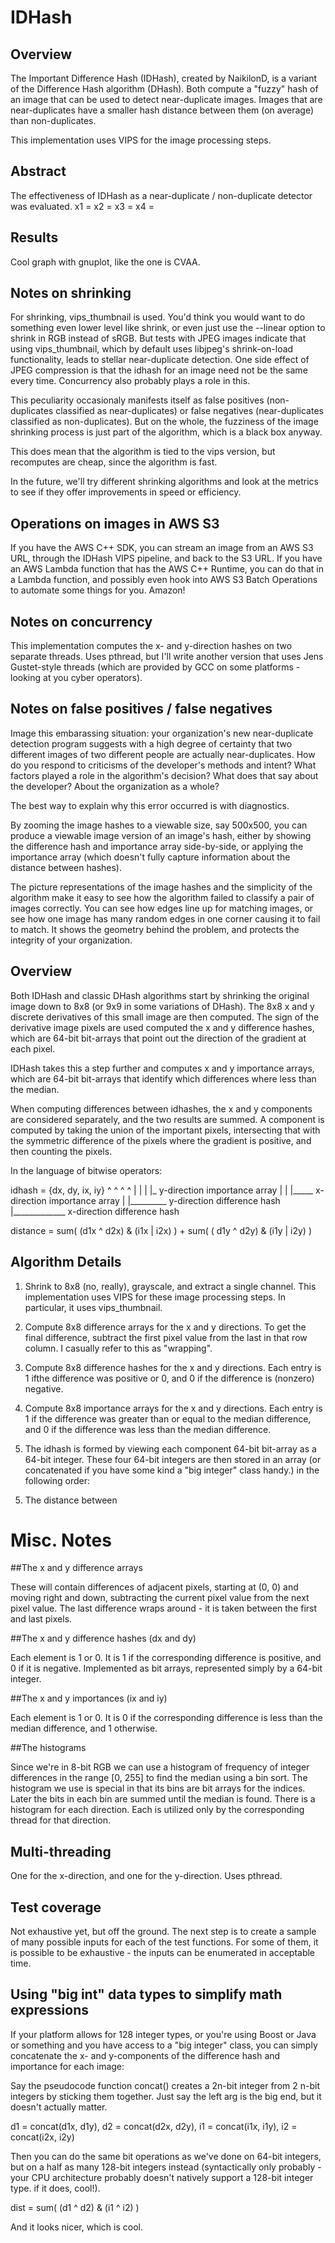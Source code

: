 # IDHash

## Overview

The Important Difference Hash (IDHash), created by NaikilonD, is a variant of the Difference Hash algorithm (DHash). Both compute a "fuzzy" hash of an image that can be used to detect near-duplicate images. Images that are near-duplicates have a smaller hash distance between them (on average) than non-duplicates.

This implementation uses VIPS for the image processing steps.

## Abstract

The effectiveness of IDHash as a near-duplicate / non-duplicate detector was evaluated.
x1 =
x2 = 
x3 = 
x4 =

## Results

Cool graph with gnuplot, like the one is CVAA.

## Notes on shrinking

For shrinking, vips_thumbnail is used. You'd think you would want to do something even lower level like shrink, or even just use the --linear option to shrink in RGB instead of sRGB. But tests with JPEG images indicate that using vips_thumbnail, which by default uses libjpeg's shrink-on-load functionality, leads to stellar near-duplicate detection. One side effect of JPEG compression is that the idhash for an image need not be the same every time. Concurrency also probably plays a role in this.

This peculiarity occasionaly manifests itself as false positives (non-duplicates classified as near-duplicates) or false negatives (near-duplicates classified as non-duplicates). But on the whole, the fuzziness of the image shrinking process is just part of the algorithm, which is a black box anyway.

This does mean that the algorithm is tied to the vips version, but recomputes are cheap, since the algorithm is fast. 

In the future, we'll try different shrinking algorithms and look at the metrics to see if they offer improvements in speed or efficiency.

## Operations on images in AWS S3

If you have the AWS C++ SDK, you can stream an image from an AWS S3 URL, through the IDHash VIPS pipeline, and back to the S3 URL. If you have an AWS Lambda function that has the AWS C++ Runtime, you can do that in a Lambda function, and possibly even hook into AWS S3 Batch Operations to automate some things for you. Amazon!

## Notes on concurrency

This implementation computes the x- and y-direction hashes on two separate threads. Uses pthread, but I'll write another version that uses Jens Gustet-style threads (which are provided by GCC on some platforms - looking at you cyber operators).

## Notes on false positives / false negatives

Image this embarassing situation: your organization's new near-duplicate detection program suggests with a high degree of certainty that two different images of two different people are actually near-duplicates. How do you respond to criticisms of the developer's methods and intent? What factors played a role in the algorithm's decision? What does that say about the developer? About the organization as a whole?

The best way to explain why this error occurred is with diagnostics.

By zooming the image hashes to a viewable size, say 500x500, you can produce a viewable image version of an image's hash, either by showing the difference hash and importance array side-by-side, or applying the importance array (which doesn't fully capture information about the distance between hashes).

The picture representations of the image hashes and the simplicity of the algorithm make it easy to see how the algorithm failed to classify a pair of images correctly. You can see how edges line up for matching images, or see how one image has many random edges in one corner causing it to fail to match. It shows the geometry behind the problem, and protects the integrity of your organization.

## Overview

Both IDHash and classic DHash algorithms start by shrinking the original image down to 8x8 (or 9x9 in some variations of DHash). The 8x8 x and y discrete derivatives of this small image are then computed. The sign of the derivative image pixels are used computed the x and y difference hashes, which are 64-bit bit-arrays that point out the direction of the gradient at each pixel.

IDHash takes this a step further and computes x and y importance arrays, which are 64-bit bit-arrays that identify which differences where less than the median. 

When computing differences between idhashes, the x and y components are considered separately, and the two results are summed. A component is computed by taking the union of the important pixels, intersecting that with the symmetric difference of the pixels where the gradient is positive, and then counting the pixels.

In the language of bitwise operators:

idhash = {dx, dy, ix, iy}
          ^   ^   ^   ^
          |   |   |   |_ y-direction importance array
          |   |   |_____ x-direction importance array
          |   |_________ y-direction difference hash
          |_____________ x-direction difference hash

distance = sum( (d1x ^ d2x) & (i1x | i2x) ) + sum( ( d1y ^ d2y) & (i1y | i2y) )

## Algorithm Details

1. Shrink to 8x8 (no, really), grayscale, and extract a single channel. This implementation uses VIPS for these image processing steps. In particular, it uses vips_thumbnail.

2. Compute 8x8 difference arrays for the x and y directions. To get the final difference, subtract the first pixel value from the last in that row column. I casually refer to this as "wrapping".

3. Compute 8x8 difference hashes for the x and y directions. Each entry is 1 ifthe difference was positive or 0, and 0 if the difference is (nonzero) negative. 

3. Compute 8x8 importance arrays for the x and y directions. Each entry is 1 if the difference was greater than or equal to the median difference, and 0 if the difference was less than the median difference.

4. The idhash is formed by viewing each component 64-bit bit-array as a 64-bit integer. These four 64-bit integers are then stored in an array (or concatenated if you have some kind a "big integer" class handy.) in the following order:

<dx> <dy> <ix> <iy>

5. The distance between

# Misc. Notes

##The x and y difference arrays

These will contain differences of adjacent
pixels, starting at (0, 0) and moving right and down, subtracting the
current pixel value from the next pixel value. The last difference
wraps around - it is taken between the first and last pixels.


##The x and y difference hashes (dx and dy)

Each element is 1 or 0. It is 1 if the
corresponding difference is positive, and 0 if it is negative.
Implemented as bit arrays, represented simply by a 64-bit integer.


##The x and y importances (ix and iy)

Each element is 1 or 0. It is 0 if the 
corresponding difference is less than the median difference, and 1 
otherwise.

##The histograms

Since we're in 8-bit RGB we can use a histogram of frequency of integer 
differences in the range [0, 255] to find the median using a bin sort. The 
histogram we use is special in that its bins are bit arrays for the indices. 
Later the bits in each bin are summed until the median is found. There is a histogram for each direction. Each is utilized only by the corresponding thread for that direction. 

## Multi-threading

One for the x-direction, and one for the y-direction. Uses pthread.

## Test coverage

Not exhaustive yet, but off the ground. The next step is to create a sample of many possible inputs for each of the test functions. For some of them, it is possible to be exhaustive - the inputs can be enumerated in acceptable time.

## Using "big int" data types to simplify math expressions


If your platform allows for 128 integer types, or you're using Boost or Java or something and you have access to a "big integer" class, you can simply concatenate the x- and y-components of the difference hash and importance for each image:

Say the pseudocode function concat() creates a 2n-bit integer from 2 n-bit
integers by sticking them together. Just say the left arg is the big end, 
but it doesn't actually matter.

d1 = concat(d1x, d1y),    d2 = concat(d2x, d2y),
i1 = concat(i1x, i1y),    i2 = concat(i2x, i2y)

Then you can do the same bit operations as we've done on 64-bit integers,
but on a half as many 128-bit integers instead (syntactically only probably - your CPU architecture probably doesn't natively support a 128-bit integer type. if it does, cool!).

dist = sum( (d1 ^ d2) & (i1 ^ i2) )

And it looks nicer, which is cool.
